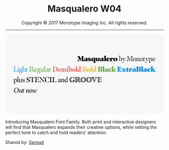 <h1 align="center">Masqualero W04</h1>

<p align="center">Copyright © 2017 Monotype Imaging Inc. All rights reserved.</p>
<hr>

![image](masqualero.jpg)

Introducing Masqualero Font Family. Both print and interactive designers will find that Masqualero expands their creative options, while setting the perfect tone to catch and hold readers’ attention.

Shared by: [Spread](https://cgispread.com/fonts/masqualero-font-family/)

